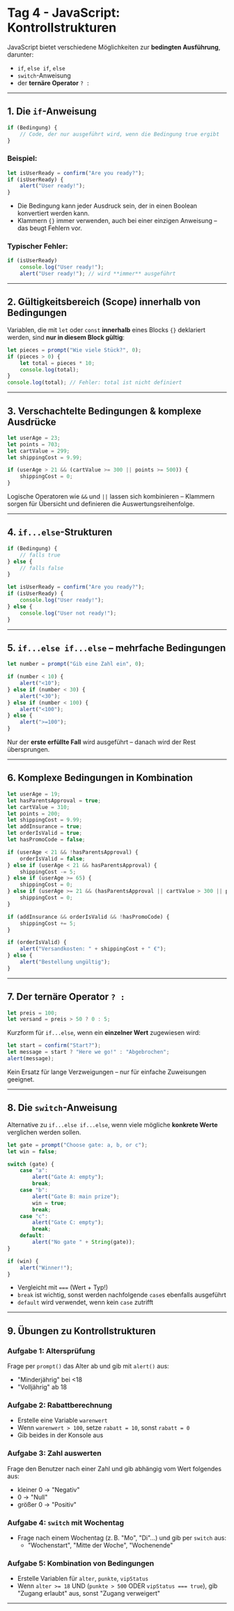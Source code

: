 # Tag 4 - JavaScript: Kontrollstrukturen

JavaScript bietet verschiedene Möglichkeiten zur **bedingten Ausführung**, darunter:
- `if`, `else if`, `else`
- `switch`-Anweisung
- der **ternäre Operator** `? :`

---

## 1. Die `if`-Anweisung

```js
if (Bedingung) {
    // Code, der nur ausgeführt wird, wenn die Bedingung true ergibt
}
```

### Beispiel:
```js
let isUserReady = confirm("Are you ready?");
if (isUserReady) {
    alert("User ready!");
}
```

- Die Bedingung kann jeder Ausdruck sein, der in einen Boolean konvertiert werden kann.
- Klammern `{}` immer verwenden, auch bei einer einzigen Anweisung – das beugt Fehlern vor.

### Typischer Fehler:
```js
if (isUserReady)
    console.log("User ready!");
    alert("User ready!"); // wird **immer** ausgeführt
```

---

## 2. Gültigkeitsbereich (Scope) innerhalb von Bedingungen

Variablen, die mit `let` oder `const` **innerhalb** eines Blocks `{}` deklariert werden, sind **nur in diesem Block gültig**:
```js
let pieces = prompt("Wie viele Stück?", 0);
if (pieces > 0) {
    let total = pieces * 10;
    console.log(total);
}
console.log(total); // Fehler: total ist nicht definiert
```

---

## 3. Verschachtelte Bedingungen & komplexe Ausdrücke

```js
let userAge = 23;
let points = 703;
let cartValue = 299;
let shippingCost = 9.99;

if (userAge > 21 && (cartValue >= 300 || points >= 500)) {
    shippingCost = 0;
}
```

Logische Operatoren wie `&&` und `||` lassen sich kombinieren – Klammern sorgen für Übersicht und definieren die Auswertungsreihenfolge.

---

## 4. `if...else`-Strukturen

```js
if (Bedingung) {
    // falls true
} else {
    // falls false
}
```

```js
let isUserReady = confirm("Are you ready?");
if (isUserReady) {
    console.log("User ready!");
} else {
    console.log("User not ready!");
}
```

---

## 5. `if...else if...else` – mehrfache Bedingungen

```js
let number = prompt("Gib eine Zahl ein", 0);

if (number < 10) {
    alert("<10");
} else if (number < 30) {
    alert("<30");
} else if (number < 100) {
    alert("<100");
} else {
    alert(">=100");
}
```

Nur der **erste erfüllte Fall** wird ausgeführt – danach wird der Rest übersprungen.

---

## 6. Komplexe Bedingungen in Kombination

```js
let userAge = 19;
let hasParentsApproval = true;
let cartValue = 310;
let points = 200;
let shippingCost = 9.99;
let addInsurance = true;
let orderIsValid = true;
let hasPromoCode = false;

if (userAge < 21 && !hasParentsApproval) {
    orderIsValid = false;
} else if (userAge < 21 && hasParentsApproval) {
    shippingCost -= 5;
} else if (userAge >= 65) {
    shippingCost = 0;
} else if (userAge >= 21 && (hasParentsApproval || cartValue > 300 || points > 500)) {
    shippingCost = 0;
}

if (addInsurance && orderIsValid && !hasPromoCode) {
    shippingCost += 5;
}

if (orderIsValid) {
    alert("Versandkosten: " + shippingCost + " €");
} else {
    alert("Bestellung ungültig");
}
```

---

## 7. Der ternäre Operator `? :`

```js
let preis = 100;
let versand = preis > 50 ? 0 : 5;
```

Kurzform für `if...else`, wenn ein **einzelner Wert** zugewiesen wird:
```js
let start = confirm("Start?");
let message = start ? "Here we go!" : "Abgebrochen";
alert(message);
```

Kein Ersatz für lange Verzweigungen – nur für einfache Zuweisungen geeignet.

---

## 8. Die `switch`-Anweisung

Alternative zu `if...else if...else`, wenn viele mögliche **konkrete Werte** verglichen werden sollen.

```js
let gate = prompt("Choose gate: a, b, or c");
let win = false;

switch (gate) {
    case "a":
        alert("Gate A: empty");
        break;
    case "b":
        alert("Gate B: main prize");
        win = true;
        break;
    case "c":
        alert("Gate C: empty");
        break;
    default:
        alert("No gate " + String(gate));
}

if (win) {
    alert("Winner!");
}
```

- Vergleicht mit `===` (Wert + Typ!)
- `break` ist wichtig, sonst werden nachfolgende `case`s ebenfalls ausgeführt
- `default` wird verwendet, wenn kein `case` zutrifft

<div style="page-break-after: always;"></div>

---

## 9. Übungen zu Kontrollstrukturen

### Aufgabe 1: Altersprüfung
Frage per `prompt()` das Alter ab und gib mit `alert()` aus:
- "Minderjährig" bei <18
- "Volljährig" ab 18

### Aufgabe 2: Rabattberechnung
- Erstelle eine Variable `warenwert`
- Wenn `warenwert > 100`, setze `rabatt = 10`, sonst `rabatt = 0`
- Gib beides in der Konsole aus

### Aufgabe 3: Zahl auswerten
Frage den Benutzer nach einer Zahl und gib abhängig vom Wert folgendes aus:
- kleiner 0 → "Negativ"
- 0 → "Null"
- größer 0 → "Positiv"

### Aufgabe 4: `switch` mit Wochentag
- Frage nach einem Wochentag (z. B. "Mo", "Di"...) und gib per `switch` aus:
  - "Wochenstart", "Mitte der Woche", "Wochenende"

### Aufgabe 5: Kombination von Bedingungen
- Erstelle Variablen für `alter`, `punkte`, `vipStatus`
- Wenn `alter >= 18` UND (`punkte > 500` ODER `vipStatus === true`), gib "Zugang erlaubt" aus, sonst "Zugang verweigert"

---

